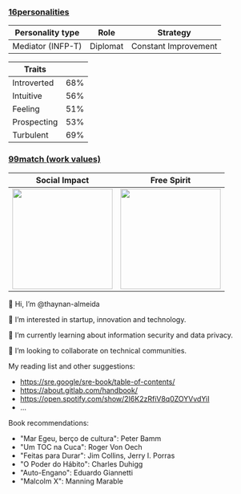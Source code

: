 ### [16personalities](https://www.16personalities.com/)

| Personality type | Role | Strategy |
| --- | --- | --- |
| Mediator (INFP-T) | Diplomat | Constant Improvement |

| Traits | |
| -- | -- |
| Introverted | 68% |
| Intuitive | 56% |
| Feeling | 51% |
| Prospecting | 53% |
| Turbulent | 69% |

### [99match (work values)](https://www.99jobs.com/)

| Social Impact | Free Spirit |
| --- | --- |
| <img src="https://f55f12fe8ec0186f.cdn.gocache.net/assets/v4/match/persona-social-impact-9033718b426739e224c7a9dbeb11b09184847f486fb9b376231dc609f10c5a1a.png" width="200"> | <img src="https://f55f12fe8ec0186f.cdn.gocache.net/assets/v4/match/persona-free-spirit-19d13a884139c81b568eeb4807e119bbdff3c6da9a1ae3d58ee68288b8acd6d5.png" width="200"> |



👋 Hi, I’m @thaynan-almeida

👀 I’m interested in startup, innovation and technology.

🌱 I’m currently learning about information security and data privacy.

💞️ I’m looking to collaborate on technical communities.

My reading list and other suggestions:
- https://sre.google/sre-book/table-of-contents/
- https://about.gitlab.com/handbook/
- https://open.spotify.com/show/2I6K2zRfiV8q0ZOYVvdYiI
- ...

Book recommendations:
* "Mar Egeu, berço de cultura": Peter Bamm
* "Um TOC na Cuca": Roger Von Oech
* "Feitas para Durar": Jim Collins, Jerry I. Porras
* "O Poder do Hábito": Charles Duhigg
* "Auto-Engano": Eduardo Giannetti
* "Malcolm X": Manning Marable
